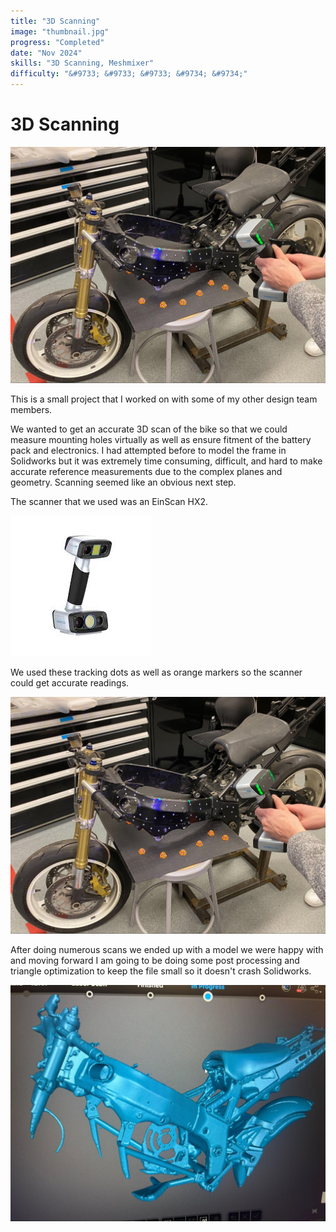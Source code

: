 ```yaml
---
title: "3D Scanning"
image: "thumbnail.jpg"
progress: "Completed"
date: "Nov 2024"
skills: "3D Scanning, Meshmixer"
difficulty: "&#9733; &#9733; &#9733; &#9734; &#9734;"
---
```


# 3D Scanning

![Alt text](image1.jpg)

This is a small project that I worked on with some of my other design team members.

We wanted to get an accurate 3D scan of the bike so that we could measure mounting holes virtually as well as ensure fitment of the battery pack and electronics. I had attempted before to model the frame in Solidworks but it was extremely time consuming, difficult, and hard to make accurate reference measurements due to the complex planes and geometry. Scanning seemed like an obvious next step.

The scanner that we used was an EinScan HX2.

![Alt text](image2.png)

We used these tracking dots as well as orange markers so the scanner could get accurate readings.

![Alt text](image4.jpg)

After doing numerous scans we ended up with a model we were happy with and moving forward I am going to be doing some post processing and triangle optimization to keep the file small so it doesn't crash Solidworks.

![Alt text](image3.jpg)